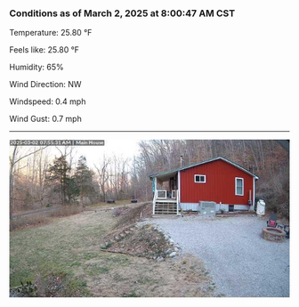 ### Conditions as of March 2, 2025 at 8:00:47 AM CST 

Temperature: 25.80 &deg;F

Feels like: 25.80 &deg;F

Humidity: 65%

Wind Direction: NW

Windspeed: 0.4 mph

Wind Gust: 0.7 mph

---

<img src="./images/latest.jpeg"/>

